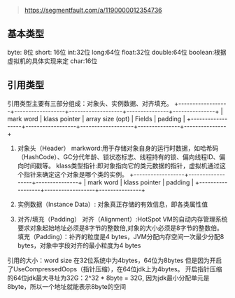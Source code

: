 > https://segmentfault.com/a/1190000012354736

## 基本类型
byte: 8位
short: 16位
int:32位
long:64位
float:32位
double:64位
boolean:根据虚拟机的具体实现来定
char:16位
## 引用类型
引用类型主要有三部分组成：对象头、实例数据、对齐填充。
+------------------+------------------+-------------------+---------------+---------------+
|    mark word     |   klass pointer  |  array size (opt) |    Fields     |    padding    |
+------------------+------------------+-------------------+---------------+---------------+

1. 对象头（Header）
markword:用于存储对象自身的运行时数据，如哈希码（HashCode）、GC分代年龄、锁状态标志、线程持有的锁、偏向线程ID、偏向时间戳等。
klass类型指针:即对象指向它的类元数据的指针，虚拟机通过这个指针来确定这个对象是哪个类的实例。
+------------------+------------------+---------------+
|    mark word     |   klass pointer  |    padding    |
+------------------+------------------+---------------+

2. 实例数据（Instance Data）: 对象真正存储的有效信息，即各类属性值
3. 对齐/填充（Padding）
对齐（Alignment）:HotSpot VM的自动内存管理系统要求对象起始地址必须是8字节的整数倍,对象的大小必须是8字节的整数倍。
填充（Padding）：补齐的粒度是4 bytes，JVM分配内存空间一次最少分配8 bytes，对象中字段对齐的最小粒度为4 bytes

引用的大小：word size
在32位系统中为4bytes，64位为8bytes
但是因为开启了UseCompressedOops（指针压缩），在64位jdk上为4bytes。
开启指针压缩的64位jdk最大寻址为32G：2^32 * 8byte = 32G, 因为jdk最小分配单元是8byte，所以一个地址就能表示8byte的空间
